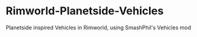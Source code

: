 # Rimworld-Planetside-Vehicles
Planetside inspired Vehicles in Rimworld, using SmashPhil's Vehicles mod
